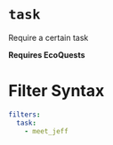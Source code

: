 # `task`

Require a certain task

**Requires EcoQuests**

# Filter Syntax
```yaml
filters:
  task:
    - meet_jeff
```
